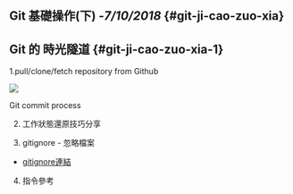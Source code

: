 ## Git 基礎操作\(下\) -_7/10/2018_ {#git-ji-cao-zuo-xia}

## Git 的 時光隧道 {#git-ji-cao-zuo-xia-1}

1.pull/clone/fetch repository from Github

![](https://blobscdn.gitbook.com/v0/b/gitbook-28427.appspot.com/o/assets%2F-LGRNQS_gkfsZWcmxOVe%2F-LGTcUOYh3_0GJaqbbJ8%2F-LGTcwCvhvgyQyjVV2OO%2Fimage.png?alt=media&token=47368fe4-4a8c-4599-bb24-b823763983de)

Git commit process

2. 工作狀態還原技巧分享

3. gitignore - 忽略檔案

* ​[gitignore連結](https://github.com/github/gitignore)​

4. 指令參考

